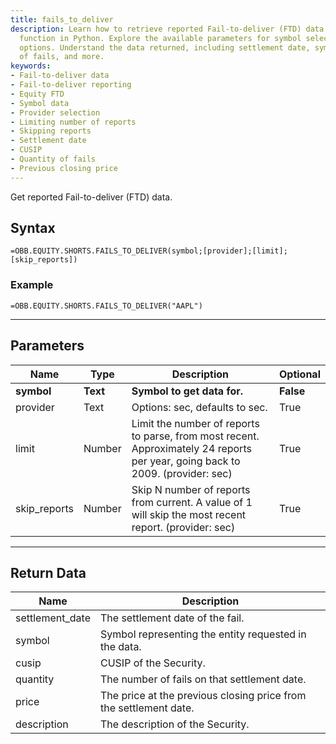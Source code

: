 ```yaml
---
title: fails_to_deliver
description: Learn how to retrieve reported Fail-to-deliver (FTD) data using the OBB.equity.shorts.fails_to_deliver
  function in Python. Explore the available parameters for symbol selection and provider
  options. Understand the data returned, including settlement date, symbol, quantity
  of fails, and more.
keywords: 
- Fail-to-deliver data
- Fail-to-deliver reporting
- Equity FTD
- Symbol data
- Provider selection
- Limiting number of reports
- Skipping reports
- Settlement date
- CUSIP
- Quantity of fails
- Previous closing price
---
```


<!-- markdownlint-disable MD041 -->

Get reported Fail-to-deliver (FTD) data.

## Syntax

```excel wordwrap
=OBB.EQUITY.SHORTS.FAILS_TO_DELIVER(symbol;[provider];[limit];[skip_reports])
```

### Example

```excel wordwrap
=OBB.EQUITY.SHORTS.FAILS_TO_DELIVER("AAPL")
```

---

## Parameters

| Name | Type | Description | Optional |
| ---- | ---- | ----------- | -------- |
| **symbol** | **Text** | **Symbol to get data for.** | **False** |
| provider | Text | Options: sec, defaults to sec. | True |
| limit | Number | Limit the number of reports to parse, from most recent. Approximately 24 reports per year, going back to 2009. (provider: sec) | True |
| skip_reports | Number | Skip N number of reports from current. A value of 1 will skip the most recent report. (provider: sec) | True |

---

## Return Data

| Name | Description |
| ---- | ----------- |
| settlement_date | The settlement date of the fail.  |
| symbol | Symbol representing the entity requested in the data.  |
| cusip | CUSIP of the Security.  |
| quantity | The number of fails on that settlement date.  |
| price | The price at the previous closing price from the settlement date.  |
| description | The description of the Security.  |

